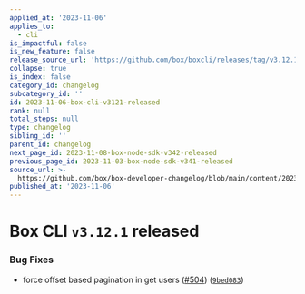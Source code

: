 ```yaml
---
applied_at: '2023-11-06'
applies_to:
  - cli
is_impactful: false
is_new_feature: false
release_source_url: 'https://github.com/box/boxcli/releases/tag/v3.12.1'
collapse: true
is_index: false
category_id: changelog
subcategory_id: ''
id: 2023-11-06-box-cli-v3121-released
rank: null
total_steps: null
type: changelog
sibling_id: ''
parent_id: changelog
next_page_id: 2023-11-08-box-node-sdk-v342-released
previous_page_id: 2023-11-03-box-node-sdk-v341-released
source_url: >-
  https://github.com/box/box-developer-changelog/blob/main/content/2023/11-06-box-cli-v3121-released.md
published_at: '2023-11-06'
---
```

# Box CLI `v3.12.1` released

### Bug Fixes

* force offset based pagination in get users ([#504][1]) ([`9bed083`][2])

[1]: https://github.com/box/boxcli/issues/504

[2]: https://github.com/box/boxcli/commit/9bed083d59b2386d045619fdf2f3ea915e44d231